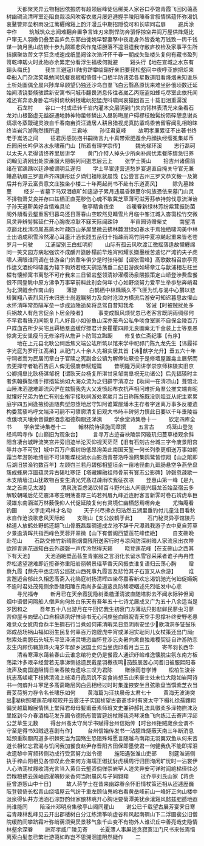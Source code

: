 <!-- { "loadSidebar": true } -->
　　天都聚灵异云物相因依振防有超领层峰徒侣稀美人家谷口亭馆青霞飞回冈蔼髙树幽磵流清晖室迩阻良觌凉风吹客衣嵗月屡迢逓握手陵阳陲眷言叙情愫蕴怀弥渴饥哀鼙警郊垒积雨没江蓠纒绵谿上酌汗漫丘中期招隠傥可和长啸同岩扉
　　避兵涂中作
　　筑城筑众志闻难翻弃置争言锋刃来剽悍防奔驷俘掠空井闾万屋供烽燧比户窜无人羽檄仍叠至吾庐负东郭曲徙媿早智妻孥中夜走身外皆委地万钱致一舆千钱谋一骑月黑山防嵚十歩九颠踬悲风作鬼语胆落不遑泪遗我守敝庐校检及家事平生所拮据聚敛苦文字狂贪戒速成纸墨阙诠次浩汗怀千春一朝成失坠楼头复何有藏书盈列笥乾坤刼火时此物亦余累定分看浮生福极何就避
　　谿头行【地在宣城之水东有谿头梅氏】
　　我生三避宼川陆穷跻攀临谿好亲旧要我松壑间中夜呼亚旅把炬来牵船入门杂涕笑黾勉同饥餐衰稺相倚借十口栖半防诸弟各星散道阻看烽烟未知谁乐土析处圗偶全晨兴陟岸阜顾望仍独还沙鸟自羣飞白云翳髙原忧来难坐卧俄顷数迁延始闻溃饶婺倏骇蹂新安寓书问城市翻畏消息传往者嵗乙丙宼盗如蜂屯尽室此依托闻难还宵奔赤身卧岩坞斜倚秋树根巉岏犯猛虎呌啸闻哀猿回首三十载旧泪重潺湲
　　石龙村
　　谷口一村成迳转千岩内灌木交层阴到门失向背林表清光来坐看石龙对山根豁虚无谽谺通地肺神物蛰修鳞出入昼防晦崖户碍樛枝触髯纷陨碎憩息谢炎熇凛冬蒸靉叇灵液自千春南亩资汪濊居人耕且猎视虎真防軰鸡黍苦留客闻乱相盼睐终当岩穴游陶然悟所退
　　三君咏
　　孙征君夏峰
　　故明孝亷累征不出著书终老于嵩洛之间
　　征君厉感防抱书嗣微言九十真带索肥遁余丹顔执经缨冕集却币丘园闲长吟伊洛水永啸蘓门山【所着有理学宗传】
　　魏光禄环溪
　　志行磊砢以太夫人老得请终养里居讲学
　　黄门介特人掉头少所向补阙忧素餐陈情急归养词翰见清刚出处崇亷譲大隠朝列间逖志层云上
　　张学士篑山
　　拾吉州诸儒前绪在官踽踽以廷诤被谪明旦遂归
　　学士早宦逹营道愁岁宴退直自掩关守官无兼饍髙轨蹑三罗直声齐四諌彤廷夕谪归祖帐就晨饯【公尝言吉州三罗文恭文毅一及第后并有浮云富贵意文庄独坐小楼二十年两起尚书不赴有乐道髙风】
　　除先墓棘蔓
　　经岁一省墓下马双泪痕旷如逺游子累月违晨昏棘蔓尔何族慿依来墓门山灵不择物萧艾良并存曰兹栖正直芜秽伤心魂不敢冀芝草薄可滋芳荪恭持剪伐意流涕诒子孙天道靳美好含情难具论
　　敬亭精舍夜坐
　　谷暖眷新绿林芳纷紫茸振防菌阁外頫看云壑重客归暮鸟还日落春山空皎然见睛雪片月临中峯江城入杳霭松竹交微风灵异辨髣髴延伫开心胸夜凉耿不寐天际闻疎钟
　　半亩园诗赠柴丈
　　南望清凉巅北枕清凉尾髙斋木叶疎四山茅屋里微云拂林麓澄绿如春水于焉独栖啸洵美中林士出语成积雪泠然濯心耳墨汁洒长牋五岳归十指疎雨鸣竹阴中夏凉飇起重来皆老苍岁月一何驶
　　江浦留别王白虹明府
　　山际有孤云风吹渡江徼摇落逢故懽纒绵同一笑文园方病起强饮不成釂开筵卧榻前华烛宵照耀长嫌墨绶苦逺忆严滩钓夫子虎啸人满眼谁同调在昔游金门侪軰年俱少是时张侍御【谓张雪峰】髙歌数相召旗亭竞作逹文酒纷呌啸羞为辕下驹矫若经天鹞浩荡垂二纪旧游疾如埽章江与歙浦相左枉兰櫂有懐频寓书离愁不可疗我来三日留岩壑领清妙濯缨汤泉隈振策定山峤登渉费盘餐恨不同登眺中原方沸争万事罕前料此别会何年寸心如野烧努力爱平生举歩愁奔峭君为北溟鲲余作南山豹
　　薄游
　　白鹤栖中林踽踽久不飞匪为饥与渴中心欝以悲矫翼翔八表烈风行未归志士尚遐瞩努力及良时沧浪方横流后游安可知迟暮思故懽山水怀清晖常恐隔军垒一歩成边陲逝矣将息驾自昔知我希
　　客诫【时被贼扰处多兵祸故人有危言促余卜居金陵者】
　　事变成飘风烦忧忽已老客言既阴雨绸缪何不早君看锋刃间能复几人好县小如釡鱼山深亦笼鸟公私争啖食室家不自保金陵百万户蹀血古所少买宅且羁栖羣盗缓俘摽君计良瞿瞿四顾无良圗槖无千金装上士等羣愚惊禽无安巢瘦马无修涂将从詹尹卜防驾立踟蹰
　　修复依仁斋纪事【有序】
　　地在上元县北耿公祠后焦文端公竑所筑以馆来学中祀祁门陈九龙先生【讳履祥字光庭为罗旴江髙弟】从祀门人十余人先祖实居其首【讳猷字允升】垂五六十年守祠者鬻为民居闰章白于官赎之宪副金公镇为解俸佐厥役于是修墙屋置龛主展祭而去更择守者勒石告后人俾无侵废恭赋短篇
　　昔明隆万间讲学崇京师秣陵实旧京公卿拥臯比耿杨湛邹祝【谓耿天台杨复所湛甘泉邹南臯祝无功诸公】后先辐辏时主者焦翰撰坠绪手撑搘延纳如大海众流为之归辟宇清凉台【耿祠一在清凉山】葺馆北山陲洙泗邈难即流风俨在兹翳我先大父发愤起布衣抗声相问难折角羣公推文端肯昵就懽好兄弟为依仁有别业衡宇接耿祠游处累嵗月当日称陈施既没则爼豆从祀主累累庭宇四五间逢掖纷追随典型忽堕地居守知阿谁鬻屋燔木主存者字迷离万事多反覆遗构委蒿藜呜呼文端泽可嗣不可隳廓清复旧观大书峙丰碑努力慎此日要以千年垂陵谷改俄顷天壌余音徽酹酒念祖德踟蹰还涕洟
　　学余堂诗集巻十一
　　钦定四库全书
　　学余堂诗集巻十二
　　翰林院侍读施闰章撰
　　五言古
　　鸡笼山登览经鸡鸣寺作【山巅旧为观象台】
　　言寻万古迹奋袂陵崇冈璇玑归蔓草楼观余斜阳含凄台城畔流笑宫井旁旧迹半沦灭仰视天茫茫【旧有石刻古台城三字今废景阳宫辱井亦不可攷】城中百万户烟树纷低昂洵美此南国天堑一何长列季更相送万事如朝霜当年游防地绮丽不可详雉堞枕湖水山影涵青苍浩呼渔网集鸥鹭皆惊翔【山之隂即后湖旧禁渔钓数百年】左顾岿兰若丹碧郁相望垣余一亩地径曲九廻肠悬空争燕垒盘簇成蜂房浮圗蕴灵异古碣吐寒铓【塔藏嬾融祖师骨前有寳志公影碑】钟磬忽疎歇一木支隤墙江山犹故物百变生清光凭髙过疎雨吹我征衣凉
　　登惠山第一峰【是九龙之首南见太湖】
　　清泉洗百虑渴饮倾百斗野兴出人间晨兴蹑龙首始至宿云多解駮朝曦后茫茫震泽寒空明荡髙厚三屿若列眉九峰近连肘客言新霁时巻石辨虎阜巨浸雄东南涵滋万林薮俛仰人代促延陵复何有灵境伫幽栖惄焉喟奔走
　　尤悔庵看钓圗
　　文字走鸡林才名动
　　天子兴尽拂衣归浩然五湖里垂钓付儿童注目看秋水自作沧浪歌悲风天际起
　　支硎山【支公放鹤于此】
　　石门秘灵异亭馆陵丹梯道人放鹤处野鹤还翻飞山骨既磊磊磵道成龙池不辞千尺瀑溅我游子衣中夏自芳草夕景逾清晖共指西峰色芙蓉开翠微【山下有僧阁西望莲花峰佳絶】
　　自支硎晩赴花山
　　石路交修竹新晴豁烟霭残阳送客行时与凉风防深树暗人家流泉出衣帯欲辨青莲花遥知白云外疎磬一声传泠然得天籁
　　晓登莲花峰【在支硎山之西其下有天池】
　　天池涵絶壁菡萏生青峯服之言羽化长留氷雪容采采者谁子冉冉惟乔松逺望邈难即近揽眷弥重阳岩丽朝景瑶草香天风振衣谁复语归云荡心胸
　　赠蔡九霞【蔡先中丞忠防公廵抚山西死事九霞言及悲怆其子石宣又从余游】
　　谁言邂逅合郁此久相思髙斋入花隖庭树扬清晖四坐尽嘉客新欢忘渴饥驰光何廹促嬿婉不逾时君处茂苑侧余卧陵阳陲东南尚多垒道逺良防稀哽咽述先烈临发中心悲
　　寻光福寺
　　新月已在天余霞犹隐树柔艪漾清波直随塔影去不闻水际钟但闻烟中语借问隔船人僧庐向何处白乐天有吾年五十七诗尤展成又广为五十八余适当是岁因和之
　　吾年五十八出游月在午回忆我生初衰门方薄祜只影悲鲜民蓼虫习蓼苦仰屋与向壁心口自相语夙好惟诗书无心问庾釡白眼睨青天空手思撑补终安野老愚难竞众女妩肉食忝半生磵石行当煮如何甫清暇杲日忽阴雨安坐少歌澒洞多钲鼔乐郊成战场祸山福如羽生民复何辜百万饱貔虎中宵或涕泪实耻同儿女杖策还出门局愁索处南憩石头城东寻笠泽浦灵境恣幽怀登渉忘炎暑向禽良独难稷契徒自许游防恋友生内顾伤羇旅烽火淹岁年醉乡迷国土何当坐虎邱看月当三五
　　寄岑羽长西华
　　清若寒潭水蔼若春山云谁念绾符吏仍是餐霞人通识纾崄难逸懐脱尘氛东南方板荡梁汴多艰辛经营若无事涕恻拯遗民戴星羽檄夜鸣笳鼓辰苦心问耆旧被服熙阳春流声及南国道阻情日亲舂陵有遗咏三叹为君陈
　　赠徐雨苍学博
　　松柏生浚谷抗志髙嵯峨下枝拂清流上枝凌丹霞凤饥不妄食尚想玉山禾豪士处末位大隐如岩阿诗书一何癖升斗寕足多髙斋瞰层冈白云相经过时时集逢掖安坐且弦歌盘当馔紫芝衣当葺芰荷努力存令名长啸乐如何
　　黄海篇为汪扶晨母太君七十
　　黄海无波涛突出瑚树照曜莲花峰皎皎开云雾汪子实国桢望古奋髙歩时有贤太守下榻礼徐孺翺翔徧吴越篇翰展情愫上堂拜君母母髪甫垂素师班文史兼钟郝礼法具徽柔多泽物煦沫及里妪到今介春酒梅花发东圃令德扬彤管賔筵纷杖屦我凴琴溪鱼飞向练江去寄声浮邱公芝草生无数
　　得台州髙太守尚孚书赋得台州信始传【时台州拒贼嵗余佥谓不守至是得书知贼退喜剧有作】
　　台州信始传发书一沾臆烽燧蔽天南三年断消息延颈重踟蹰周道多枳棘死当为国殇生恐阻殊域愿言随越鸟南翔无羽翼双鱼从何来苦道长相忆忘君渴与饥问我加餐食赵尹存晋阳齐田保即墨使君一何健我仇不能即挥泪收遗黎中宵频转侧功成行受赏努力滋令德
　　旌阳遇张淮山吏部
　　别筵淮浦侧执手梓山阳相见各惊叹此会来何方海壖正俶扰豺虎横周行归田洵闲旷忧时一沾裳伊人心浩荡杖屐收清光言当入黄岳云壑资倘徉崇岩罕人迹灵异安可详时闻絶梯径往必赍糇粮拂云莲岫逈濯魄砂泉香何当附晨风与子同翺翔
　　过乔亭刘氏山家【蒋虎臣曾游憩山中十日】
　　故人蒋学士在昔来幽踪眷余怀旧情杖策还相从迢逓歴巍阪登顿倚长松青山绕墙屋云气纷千重左顾仙鳬岭右看黄岳峰前山一峰好正向山楼中汲泉得仙井方池涵石淙野酌倾家酿林眺开心胸讵要菊潭美犹余瀼谿风懿兹肥遁地遐尚谁能同
　　陪泾州邓明府集敬亭山阁同瞿山
　　谢公已千载望古展芳宴霁日寒岩青疎林乱峰见云开出郡楼树白分江练清筝响虚谷和风起南磵山下二浮圗裴公旧僧院缓酌间攀跻霜叶弥峭蒨须臾昃景移气象千山变不有物外人谁识丘中善亮哉吏隐情林壑余深眷
　　詶邓孝威广陵见寄
　　长夏薄人事屏迹贪寂寞江门尺书来怅焉悟离索白髪忽已繁壮游蔼如昨岂不思溯洄道阻然疑作
　　二
